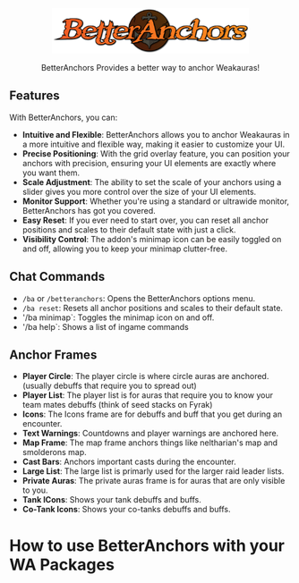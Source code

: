 <p align="center">
  <img width="70%" src="media/BA_Anchor_Banner.png" />
</p>
<p align="center">
  BetterAnchors Provides a better way to anchor Weakauras!
</p>

## Features

With BetterAnchors, you can:

- **Intuitive and Flexible**: BetterAnchors allows you to anchor Weakauras in a more intuitive and flexible way, making it easier to customize your UI.
- **Precise Positioning**: With the grid overlay feature, you can position your anchors with precision, ensuring your UI elements are exactly where you want them.
- **Scale Adjustment**: The ability to set the scale of your anchors using a slider gives you more control over the size of your UI elements.
- **Monitor Support**: Whether you're using a standard or ultrawide monitor, BetterAnchors has got you covered.
- **Easy Reset**: If you ever need to start over, you can reset all anchor positions and scales to their default state with just a click.
- **Visibility Control**: The addon's minimap icon can be easily toggled on and off, allowing you to keep your minimap clutter-free.

## Chat Commands

- `/ba` or `/betteranchors`: Opens the BetterAnchors options menu.
- `/ba reset`: Resets all anchor positions and scales to their default state.
- '/ba minimap`: Toggles the minimap icon on and off.
- '/ba help`: Shows a list of ingame commands

## Anchor Frames

- **Player Circle**: The player circle is where circle auras are anchored.(usually debuffs that require you to spread out)
- **Player List**: The player list is for auras that require you to know your team mates debuffs (think of seed stacks on Fyrak)
- **Icons**: The Icons frame are for debuffs and buff that you get during an encounter.
- **Text Warnings**: Countdowns and player warnings are anchored here.
- **Map Frame**: The map frame anchors things like neltharian's map and smolderons map.
- **Cast Bars**: Anchors important casts during the encounter.
- **Large List**: The large list is primarly used for the larger raid leader lists.
- **Private Auras**: The private auras frame is for auras that are only visible to you.
- **Tank ICons**: Shows your tank debuffs and buffs.
- **Co-Tank Icons**: Shows your co-tanks debuffs and buffs.

# How to use BetterAnchors with your WA Packages
